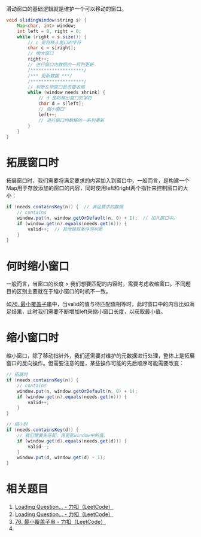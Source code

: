 滑动窗口的基础逻辑就是维护一个可以移动的窗口。
```java
void slidingWindow(string s) {
    Map<char, int> window;
    int left = 0, right = 0;
    while (right < s.size()) {
        // c 是将移入窗口的字符
        char c = s[right];
        // 增大窗口
        right++;
        // 进行窗口内数据的一系列更新
        /********************/
        /*** 更新数据 ***/
        /********************/
        // 判断左侧窗口是否要收缩
        while (window needs shrink) {
            // d 是将移出窗口的字符
            char d = s[left];
            // 缩小窗口  
            left++;
            // 进行窗口内数据的一系列更新
        }
    }
}
```

# 拓展窗口时

拓展窗口时，我们需要将满足要求的内容加入到窗口中，一般而言，是构建一个Map用于存放添加的窗口的内容，同时使用left和right两个指针来控制窗口的大小：

```java
if (needs.containsKey(n)) {  // 满足要求的数据
    // contains  
    window.put(n, window.getOrDefault(n, 0) + 1);  // 加入窗口中。
    if (window.get(n).equals(needs.get(n))) {  
        valid++;  // 其他题目条件的判断
    }  
}
```

# 何时缩小窗口

一般而言，当窗口的长度 > 我们想要匹配的内容时，需要考虑收缩窗口。不同题目的区别主要就在于缩小窗口的时机不一致。

如[76. 最小覆盖子串](76.%20最小覆盖子串.md)中，当valid的值与待匹配值相等时，此时窗口中的内容比如满足结果，此时我们需要不断增加left来缩小窗口长度，以获取最小值。

# 缩小窗口时

缩小窗口，除了移动指针外，我们还需要对维护的元数据进行处理，整体上是拓展窗口的反向操作。但需要注意的是，某些操作可能的先后顺序可能需要改变：
```java
// 拓展时
if (needs.containsKey(n)) {  
    // contains  
    window.put(n, window.getOrDefault(n, 0) + 1);  
    if (window.get(n).equals(needs.get(n))) {  
        valid++;  
    }  
}

// 缩小时
if (needs.containsKey(d)) { 
	// 我们需要先匹配，再更新window中的值。
    if (window.get(d).equals(needs.get(d))) {  
        valid--;  
    }  
    window.put(d, window.get(d) - 1);  
}  
```

# 相关题目

1. [Loading Question... - 力扣（LeetCode）](https://leetcode.cn/problems/permutation-in-string/)
2. [Loading Question... - 力扣（LeetCode）](https://leetcode.cn/problems/find-all-anagrams-in-a-string/)
3. [76. 最小覆盖子串 - 力扣（LeetCode）](https://leetcode.cn/problems/minimum-window-substring/)
4. 